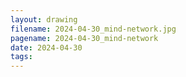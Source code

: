 ```yaml
---
layout: drawing
filename: 2024-04-30_mind-network.jpg
pagename: 2024-04-30_mind-network
date: 2024-04-30
tags:
---
```

